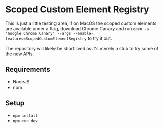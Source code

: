 # Scoped Custom Element Registry

This is just a little testing area, if on MacOS the scoped custom elements are available under a flag, download Chrome Canary and run `open -a "Google Chrome Canary" --args --enable-features=ScopedCustomElementRegistry` to try it out.

The repository will likely be short lived as it's merely a stub to try some of the new APIs.

## Requirements

- NodeJS
- npm

## Setup

- `npm install`
- `npm run dev`
